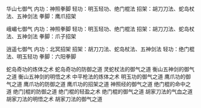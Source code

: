 
华山七御气
内功：神照拳脚
轻功：明玉轻功、绝门棍法
招架：胡刀刀法、蛇岛杖法、五神剑法
拳脚：鹰爪招架

峨嵋七御气
内功：神照拳脚
轻功：明玉轻功、绝门棍法
招架：胡刀刀法、蛇岛杖法、五神剑法
拳脚：爪子招架

逍遥七御气
内功：北冥招架
招架：胡刀刀法、蛇岛杖法、五神剑法
轻功：绝门棍法、明玉轻功
拳脚：六阳拳脚

蛇岛奇功的炼体之术
蛇岛奇功的防御之道
灵蛇杖法的御气之道
衡山五神剑的御气之道
衡山五神剑的明悟之术
中平枪法的炼体之术
明玉功的御气之道
鹰爪功的御气之道
鹰爪功的防御之道
鹰爪功的招架之道
神照经的御气之道
绝门棍的命中之道
绝门]棍的防御之道
绝门棍的轻盈之术
绝门棍的御气之道
胡家刀法的气血之道
胡家刀法的明悟之术
胡家刀法的御气之道